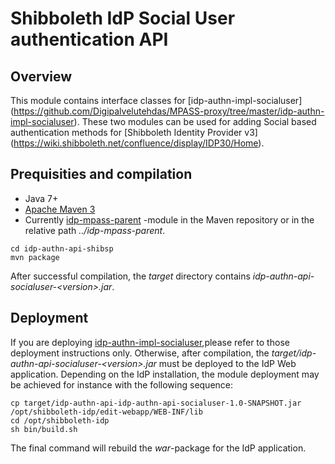 # Shibboleth IdP Social User authentication API

## Overview

This module contains interface classes for [idp-authn-impl-socialuser]
(https://github.com/Digipalvelutehdas/MPASS-proxy/tree/master/idp-authn-impl-socialuser). These two modules can
be used for adding Social based authentication methods for [Shibboleth Identity Provider v3]
(https://wiki.shibboleth.net/confluence/display/IDP30/Home).

## Prequisities and compilation

- Java 7+
- [Apache Maven 3](https://maven.apache.org/)
- Currently [idp-mpass-parent](https://github.com/Digipalvelutehdas/MPASS-proxy/tree/master/idp-mpass-parent) -module in the Maven repository or in the relative path _../idp-mpass-parent_.

```
cd idp-authn-api-shibsp
mvn package
```

After successful compilation, the _target_ directory contains _idp-authn-api-socialuser-\<version\>.jar_.

## Deployment

If you are deploying [idp-authn-impl-socialuser](https://github.com/Digipalvelutehdas/MPASS-proxy/tree/master/idp-authn-impl-socialuser),please refer to those deployment instructions only. 
Otherwise, after compilation, the _target/idp-authn-api-socialuser-\<version\>.jar_ must be deployed to the IdP Web application. Depending on the IdP installation, the module deployment may be achieved for instance with the following sequence:

```
cp target/idp-authn-api-idp-authn-api-socialuser-1.0-SNAPSHOT.jar /opt/shibboleth-idp/edit-webapp/WEB-INF/lib
cd /opt/shibboleth-idp
sh bin/build.sh
```

The final command will rebuild the _war_-package for the IdP application.
